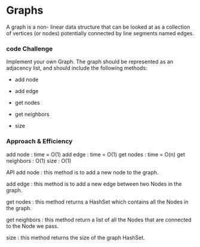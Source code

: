 # Graphs
A graph is a non- linear data structure that can be looked at as a collection of vertices (or nodes) potentially connected by line segments named edges.

### code Challenge
Implement your own Graph. The graph should be represented as an adjacency list, and should include the following methods:

* add node

* add edge

* get nodes

* get neighbors

* size

### Approach & Efficiency
add node : time = O(1) 
add edge : time = O(1) 
get nodes : time = O(n)
get neighbors : O(1)
size : O(1) 

API
add node : this method is to add a new node to the graph.

add edge : this method is to add a new edge between two Nodes in the graph.

get nodes : this method returns a HashSet which contains all the Nodes in the graph.

get neighbors : this method return a list of all the Nodes that are connected to the Node we pass.

size : this method returns the size of the graph HashSet.